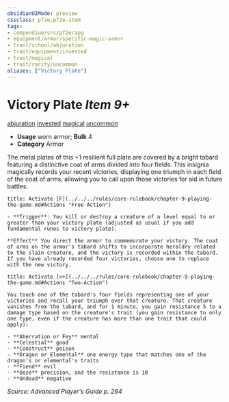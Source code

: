```yaml
---
obsidianUIMode: preview
cssclass: pf2e,pf2e-item
tags:
- compendium/src/pf2e/apg
- equipment/armor/specific-magic-armor 
- trait/school/abjuration
- trait/equipment/invested
- trait/magical
- trait/rarity/uncommon
aliases: ["Victory Plate"]
---
```

# Victory Plate *Item 9+*  
[abjuration](abjuration.md)  [invested](invested.md)  [magical](magical.md)  [uncommon](uncommon.md)  

- **Usage** worn armor; **Bulk** 4
- **Category** Armor

The metal plates of this +1 resilient full plate are covered by a bright tabard featuring a distinctive coat of arms divided into four fields. This insignia magically records your recent victories, displaying one triumph in each field of the coat of arms, allowing you to call upon those victories for aid in future battles.

```ad-embed-ability
title: Activate [F](../../../rules/core-rulebook/chapter-9-playing-the-game.md#Actions "Free Action")

- **Trigger**: You kill or destroy a creature of a level equal to or greater than your victory plate (adjusted as usual if you add fundamental runes to victory plate).

**Effect** You direct the armor to commemorate your victory. The coat of arms on the armor's tabard shifts to incorporate heraldry related to the slain creature, and the victory is recorded within the tabard. If you have already recorded four victories, choose one to replace with the new victory.
```

```ad-embed-ability
title: Activate [>>](../../../rules/core-rulebook/chapter-9-playing-the-game.md#Actions "Two-Action")

You touch one of the tabard's four fields representing one of your victories and recall your triumph over that creature. That creature vanishes from the tabard, and for 1 minute, you gain resistance 5 to a damage type based on the creature's trait (you gain resistance to only one type, even if the creature has more than one trait that could apply):

- **Aberration or Fey** mental
- **Celestial** good
- **Construct** poison
- **Dragon or Elemental** one energy type that matches one of the dragon's or elemental's traits
- **Fiend** evil
- **Ooze** precision, and the resistance is 10
- **Undead** negative
```

*Source: Advanced Player's Guide p. 264*
